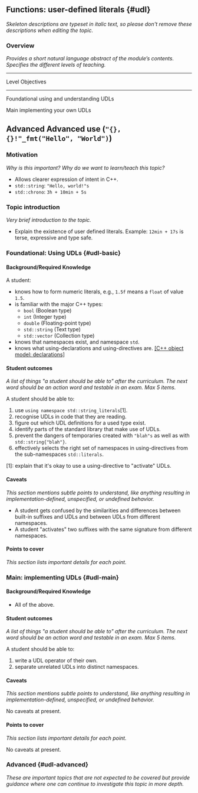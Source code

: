 ## Functions:  user-defined literals {#udl}

_Skeleton descriptions are typeset in italic text,_
_so please don't remove these descriptions when editing the topic._

### Overview

_Provides a short natural language abstract of the module’s contents._
_Specifies the different levels of teaching._

-------------------------------------------------------------------------
Level            Objectives
---------------- --------------------------------------------------------
Foundational     using and understanding UDLs

Main             implementing your own UDLs

Advanced         Advanced use (```"{}, {}!"_fmt("Hello", "World")```)
-------------------------------------------------------------------------

### Motivation

_Why is this important?_
_Why do we want to learn/teach this topic?_

* Allows clearer expression of intent in C++.
* `std::string`: `"Hello, world!"s`
* `std::chrono`: `3h + 10min + 5s`

### Topic introduction

_Very brief introduction to the topic._

* Explain the existence of user defined literals. Example: `12min + 17s` is terse,
  expressive and type safe.

### Foundational: Using UDLs {#udl-basic}


#### Background/Required Knowledge


A student:
* knows how to form numeric literals, e.g., `1.5f` means a `float` of value `1.5`.
* is familiar with the major C++ types:
  * `bool` (Boolean type)
  * `int`  (Integer type)
  * `double` (Floating-point type)
  * `std::string` (Text type)
  * `std::vector` (Collection type)
* knows that namespaces exist, and namespace `std`.
* knows what using-declarations and using-directives are. [[C++ object model: declarations]][2]

#### Student outcomes

_A list of things "a student should be able to" after the curriculum._
_The next word should be an action word and testable in an exam._
_Max 5 items._

A student should be able to:

1. use `using namespace std::string_literals`\[1].
2. recognise UDLs in code that they are reading.
3. figure out which UDL definitions for a used type exist.
4. identify parts of the standard library that make use of UDLs.
5. prevent the dangers of temporaries created with `"blah"s` as well as with
   `std::string{"blah"}`.
6. effectively selects the right set of namespaces in using-directives from the
   sub-namespaces `std::literals`.

\[1]: explain that it's okay to use a using-directive to "activate" UDLs.

#### Caveats

_This section mentions subtle points to understand, like anything resulting in
implementation-defined, unspecified, or undefined behavior._

* A student gets confused by the similarities and differences between built-in
  suffixes and UDLs and between UDLs from different namespaces.
* A student "activates" two suffixes with the same signature from different
  namespaces.

#### Points to cover

_This section lists important details for each point._

### Main: implementing UDLs {#udl-main}


#### Background/Required Knowledge


* All of the above.

#### Student outcomes

_A list of things "a student should be able to" after the curriculum._
_The next word should be an action word and testable in an exam._
_Max 5 items._

A student should be able to:

1. write a UDL operator of their own.
2. separate unrelated UDLs into distinct namespaces.

#### Caveats

_This section mentions subtle points to understand, like anything resulting in
implementation-defined, unspecified, or undefined behavior._

No caveats at present.
#### Points to cover

_This section lists important details for each point._

No caveats at present.
### Advanced {#udl-advanced}

_These are important topics that are not expected to be covered but provide
guidance where one can continue to investigate this topic in more depth._

[1]: ../object-model/types.md
[2]: ../object-model/declarations.md

